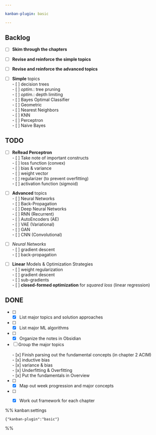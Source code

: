 ```yaml
---

kanban-plugin: basic

---
```


## Backlog

- [ ] **Skim through the chapters**
- [ ] **Revise and reinforce the simple topics**
- [ ] **Revise and reinforce the advanced topics**
- [ ] **Simple** topics<br>- [ ] decision trees<br>	- [ ] *optim.*: tree pruning<br>	- [ ] *optim.*: depth limiting<br>- [ ] Bayes Optimal Classifier<br>- [ ] Geometric<br>	- [ ] Nearest Neighbors<br>	- [ ] KNN<br>- [ ] Perceptron<br>- [ ] Naive Bayes


## TODO

- [ ] **ReRead Perceptron**<br>- [ ] Take note of important constructs<br>	- [ ] loss function (convex)<br>	- [ ] bias & variance<br>	- [ ] weight vector<br>	- [ ] regularizer (to prevent overfitting)<br>	- [ ] activation function (sigmoid)
- [ ] **Advanced** topics<br>- [ ] Neural Networks<br>	- [ ] Back-Propagation<br>- [ ] Deep Neural Networks<br>	- [ ] RNN (Recurrent)<br>	- [ ] AutoEncoders (AE)<br>		- [ ] VAE (Variational)<br>	- [ ] GAN<br>	- [ ] CNN (Convolutional)
- [ ] *Neural Networks*<br>- [ ] gradient descent<br>- [ ] back-propagation
- [ ] **Linear** Models & Optimization Strategies<br>- [ ] weight regularization<br>- [ ] gradient descent<br>- [ ] sub-gradients<br>- [ ] **closed-formed optimization** for *squared loss* (linear regression)


## DONE

- [ ] - [x] List major topics and solution approaches
- [ ] - [x] List major ML algorithms
- [ ] - [x] Organize the notes in Obsidian
- [ ] Group the major topics<br><br>- [x] Finish parsing out the fundamental concepts (in chapter 2 ACIM)<br>	- [x] inductive bias<br>	- [x] variance & bias<br>	- [x] Underfitting & Overfitting<br>- [x] Put the fundamentals in Overview
- [ ] - [x] Map out week progression and major concepts
- [ ] - [x] Work out framework for each chapter




%% kanban:settings
```
{"kanban-plugin":"basic"}
```
%%